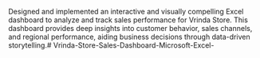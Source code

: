 Designed and implemented an interactive and visually compelling Excel dashboard to analyze and track sales performance for Vrinda Store. This dashboard provides deep insights into customer behavior, sales channels, and regional performance, aiding business decisions through data-driven storytelling.# Vrinda-Store-Sales-Dashboard-Microsoft-Excel-
